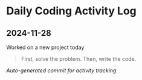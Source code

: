 # Daily Coding Activity Log

## 2024-11-28

Worked on a new project today

> First, solve the problem. Then, write the code.

*Auto-generated commit for activity tracking*
